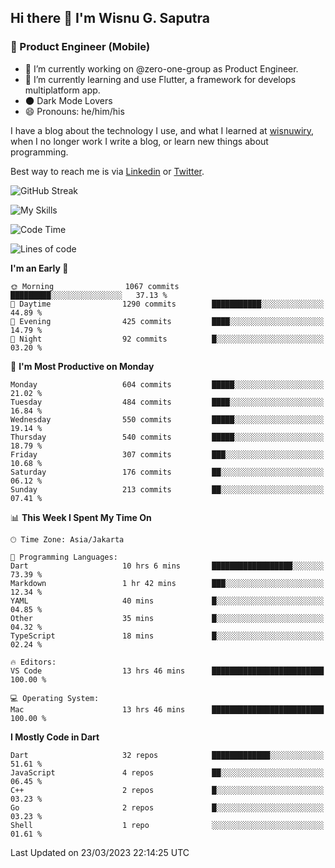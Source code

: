 ## Hi there 👋 I'm Wisnu G. Saputra

### :mobile_phone_off: Product Engineer (Mobile)

- 🔭 I’m currently working on @zero-one-group as Product Engineer.
- 🌱 I’m currently learning and use Flutter, a framework for develops multiplatform app.
- 🌑 Dark Mode Lovers
- 😄 Pronouns: he/him/his

I have a blog about the technology I use, and what I learned at [wisnuwiry](https://wisnuwiry.space/), when I no longer work I write a blog, or learn new things about programming.

Best way to reach me is via [Linkedin](https://www.linkedin.com/in/wisnu-saputra/) or [Twitter](https://twitter.com/wisnuwiry).

![GitHub Streak](https://streak-stats.demolab.com?user=wisnuwiry&theme=dark&hide_border=true)

![My Skills](https://skillicons.dev/icons?i=dart,flutter,kotlin,swift,js,css,neovim,git,linux&perline=5)

<!--START_SECTION:waka-->
![Code Time](http://img.shields.io/badge/Code%20Time-326%20hrs%2048%20mins-blue)

![Lines of code](https://img.shields.io/badge/From%20Hello%20World%20I%27ve%20Written-4.4%20million%20lines%20of%20code-blue)

**I'm an Early 🐤** 

```text
🌞 Morning                1067 commits        █████████░░░░░░░░░░░░░░░░   37.13 % 
🌆 Daytime                1290 commits        ███████████░░░░░░░░░░░░░░   44.89 % 
🌃 Evening                425 commits         ████░░░░░░░░░░░░░░░░░░░░░   14.79 % 
🌙 Night                  92 commits          █░░░░░░░░░░░░░░░░░░░░░░░░   03.20 % 
```
📅 **I'm Most Productive on Monday** 

```text
Monday                   604 commits         █████░░░░░░░░░░░░░░░░░░░░   21.02 % 
Tuesday                  484 commits         ████░░░░░░░░░░░░░░░░░░░░░   16.84 % 
Wednesday                550 commits         █████░░░░░░░░░░░░░░░░░░░░   19.14 % 
Thursday                 540 commits         █████░░░░░░░░░░░░░░░░░░░░   18.79 % 
Friday                   307 commits         ███░░░░░░░░░░░░░░░░░░░░░░   10.68 % 
Saturday                 176 commits         ██░░░░░░░░░░░░░░░░░░░░░░░   06.12 % 
Sunday                   213 commits         ██░░░░░░░░░░░░░░░░░░░░░░░   07.41 % 
```


📊 **This Week I Spent My Time On** 

```text
🕑︎ Time Zone: Asia/Jakarta

💬 Programming Languages: 
Dart                     10 hrs 6 mins       ██████████████████░░░░░░░   73.39 % 
Markdown                 1 hr 42 mins        ███░░░░░░░░░░░░░░░░░░░░░░   12.34 % 
YAML                     40 mins             █░░░░░░░░░░░░░░░░░░░░░░░░   04.85 % 
Other                    35 mins             █░░░░░░░░░░░░░░░░░░░░░░░░   04.32 % 
TypeScript               18 mins             █░░░░░░░░░░░░░░░░░░░░░░░░   02.24 % 

🔥 Editors: 
VS Code                  13 hrs 46 mins      █████████████████████████   100.00 % 

💻 Operating System: 
Mac                      13 hrs 46 mins      █████████████████████████   100.00 % 
```

**I Mostly Code in Dart** 

```text
Dart                     32 repos            █████████████░░░░░░░░░░░░   51.61 % 
JavaScript               4 repos             ██░░░░░░░░░░░░░░░░░░░░░░░   06.45 % 
C++                      2 repos             █░░░░░░░░░░░░░░░░░░░░░░░░   03.23 % 
Go                       2 repos             █░░░░░░░░░░░░░░░░░░░░░░░░   03.23 % 
Shell                    1 repo              ░░░░░░░░░░░░░░░░░░░░░░░░░   01.61 % 
```




 Last Updated on 23/03/2023 22:14:25 UTC
<!--END_SECTION:waka-->
